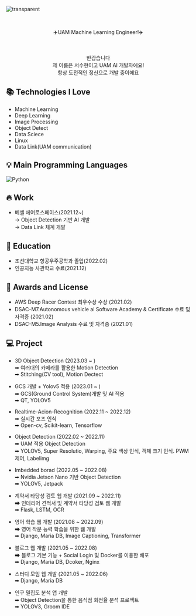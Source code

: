 <p align= "center">

![transparent](https://capsule-render.vercel.app/api?type=transparent&fontColor=703ee5&text=Soohyeon's%20GitHub%20&height=150&fontSize=60&desc=Welcome!&descAlignY=75&descAlign=60)
</p>

<br>

<p align = "center">
✈️UAM Machine Learning Engineer!✈️
</p> 

<br>

<p align= "center">
반갑습니다<br>
제 이름은 서수현이고 UAM AI 개발자에요!<br>
항상 도전적인 정신으로 개발 중이에요<br>
</p>

## 📚 Technologies I Love

- Machine Learning
- Deep Learning
- Image Processing
- Object Detect
- Data Sciece
- Linux
- Data Link(UAM communication)

## 💡 Main Programming Languages
<img alt="Python" src="https://img.shields.io/badge/python%20-%2314354C.svg?&style=for-the-badge&logo=python&logoColor=white"/>

## 🔥 Work

 - 베셀 에어로스페이스(2021.12~)<br>
   → Object Detection 기반 AI 개발<br>
   → Data Link 체계 개발
   
## 🏫 Education

- 조선대학교 항공우주공학과 졸업(2022.02)
- 인공지능 사관학교 수료(2021.12)

## 🙋 Awards and License 

- AWS Deep Racer Contest 최우수상 수상 (2021.02)
- DSAC-M7.Autonomous vehicle ai Software Academy & Certificate 수료 및 자격증 (2021.02)
- DSAC-M5.Image Analysis 수료 및 자격증 (2021.01)

## 💻 Project

 - 3D Object Detection (2023.03 ~ )<br>
   ➡ 여러대의 카메라를 활용한 Motion Detection<br>
   ➡ Stitching(CV tool), Motion Dectect<br>
   
 - GCS 개발 + Yolov5 적용 (2023.01 ~ )<br>
   ➡ GCS(Ground Control System)개발 및 AI 적용<br>
   ➡ QT, YOLOV5<br>
   
 - Realtime-Acion-Recognition (2022.11 ~ 2022.12)<br>
    ➡ 실시간 포즈 인식<br>
    ➡ Open-cv, Scikit-learn, Tensorflow<br>
    
 - Object Detection (2022.02 ~ 2022.11)<br>
   ➡ UAM 적용 Object Detection<br>
   ➡ YOLOV5, Super Resolutio, Warping, 주요 색상 인식, 객체 크기 인식. PWM 제어, Labelimg<br>
   
 - Imbedded borad (2022.05 ~ 2022.08)<br>
   ➡ Nvidia Jetson Nano 기반 Object Detection<br>
   ➡ YOLOV5, Jetpack<br>
   
 - 계약서 타당성 검토 웹 개발 (2021.09 ~ 2022.11)<br>
   ➡ 인테리어 견적서 및 계약서 타당성 검토 웹 개발<br>
   ➡ Flask, LSTM, OCR<br>
   
 - 영어 학습 웹 개발 (2021.08 ~ 2022.09)<br>
   ➡ 영어 작문 능력 학습을 위한 웹 개발<br> 
   ➡ Django, Maria DB, Image Captioning, Transformer<br>
   
 - 블로그 웹 개발 (2021.05 ~ 2022.08)<br>
   ➡ 블로그 기본 기능 + Social Login 및 Docker를 이용한 배포<br> 
   ➡ Django, Maria DB, Dcoker, Nginx<br>
   
 - 스터디 모임 웹 개발 (2021.05 ~ 2022.06)<br>
   ➡ Django, Maria DB<br>
 
 - 인구 밀집도 분석 앱 개발<br>
   ➡ Object Detection을 통한 음식점 회전율 분석 프로젝트<br> 
   ➡ YOLOV3, Groom IDE<br>





   

   
    
